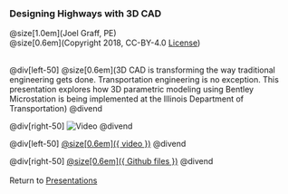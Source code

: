### Designing Highways with 3D CAD
@size[1.0em](Joel Graff, PE)<br>
@size[0.6em](Copyright 2018, CC-BY-4.0 [License](https://github.com/joelgraff/presentations/license.md))

<br>
@div[left-50]
    @size[0.6em](3D CAD is transforming the way traditional engineering gets done.  Transportation engineering is no exception.  This presentation explores how 3D parametric modeling using Bentley Microstation is being implemented at the Illinois Department of Transportation)
@divend

@div[right-50]
    ![Video](https://www.youtube.com/watch?v=2DKoX7WoAOw)
@divend
<br>

@div[left-50]
[@size[0.6em]({ video })](https://www.youtube.com/watch?v=2DKoX7WoAOw)
@divend

@div[right-50]
[@size[0.6em]({ Github files })](https://github.com/joelgraff/presentations/tree/master/designing_highways_with_3d_cad)
@divend
<br><br>
<span syle="text-size:50%">
Return to [Presentations](https://gitpitch.com/joelgraff/presentations)
</span>